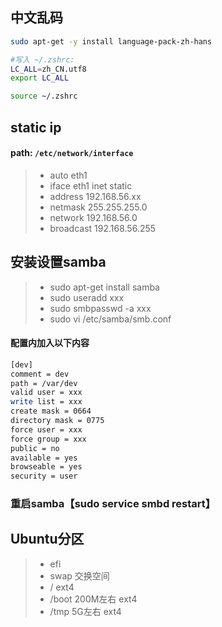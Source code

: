 
## 中文乱码
```sh
sudo apt-get -y install language-pack-zh-hans

#写入 ~/.zshrc:
LC_ALL=zh_CN.utf8
export LC_ALL

source ~/.zshrc
```


## static ip
#### path: `/etc/network/interface`

> * auto eth1
> * iface eth1 inet static
> * address 192.168.56.xx
> * netmask 255.255.255.0
> * network 192.168.56.0
> * broadcast 192.168.56.255


## 安装设置samba
> * sudo apt-get install samba
> * sudo useradd xxx
> * sudo smbpasswd -a xxx
> * sudo vi /etc/samba/smb.conf

#### 配置内加入以下内容
```sh
[dev]
comment = dev
path = /var/dev
valid user = xxx
write list = xxx
create mask = 0664
directory mask = 0775
force user = xxx
force group = xxx
public = no
available = yes
browseable = yes
security = user
```
### 重启samba【sudo service smbd restart】


## Ubuntu分区

> * efi
> * swap	交换空间
> * / ext4
> * /boot	200M左右	ext4	
> * /tmp	5G左右	ext4	

